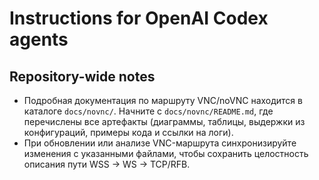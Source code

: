 # Instructions for OpenAI Codex agents

## Repository-wide notes

* Подробная документация по маршруту VNC/noVNC находится в каталоге `docs/novnc/`. Начните с `docs/novnc/README.md`, где перечислены все артефакты (диаграммы, таблицы, выдержки из конфигураций, примеры кода и ссылки на логи).
* При обновлении или анализе VNC-маршрута синхронизируйте изменения с указанными файлами, чтобы сохранить целостность описания пути WSS → WS → TCP/RFB.